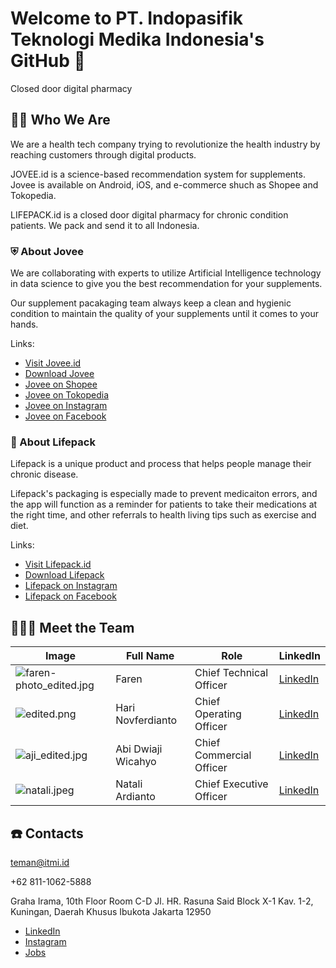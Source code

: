 # Welcome to PT. Indopasifik Teknologi Medika Indonesia's GitHub 👋

Closed door digital pharmacy

<!--

**Here are some ideas to get you started:**

🙋‍♀️ A short introduction - what is your organization all about?
🌈 Contribution guidelines - how can the community get involved?
👩‍💻 Useful resources - where can the community find your docs? Is there anything else the community should know?
🍿 Fun facts - what does your team eat for breakfast?
🧙 Remember, you can do mighty things with the power of [Markdown](https://docs.github.com/github/writing-on-github/getting-started-with-writing-and-formatting-on-github/basic-writing-and-formatting-syntax)
-->

## 🙋🏻 Who We Are

We are a health tech company trying to revolutionize the health industry by reaching customers through digital products.

JOVEE.id is a science-based recommendation system for supplements. Jovee is available on Android, iOS, and e-commerce shuch as Shopee and Tokopedia.

LIFEPACK.id is a closed door digital pharmacy for chronic condition patients. We pack and send it to all Indonesia.

### ⛨ About Jovee

We are collaborating with experts to utilize Artificial Intelligence technology in data science to give you the best recommendation for your supplements.

Our supplement pacakaging team always keep a clean and hygienic condition to maintain the quality of your supplements until it comes to your hands.

Links:

- [Visit Jovee.id](https://jovee.id/)
- [Download Jovee](http://jov.ee/download)
- [Jovee on Shopee](https://shopee.co.id/joveeofficial)
- [Jovee on Tokopedia](https://www.tokopedia.com/jovee)
- [Jovee on Instagram](https://www.instagram.com/jovee.id/)
- [Jovee on Facebook](https://www.facebook.com/jovee.id/)

### 💊 About Lifepack

Lifepack is a unique product and process that helps people manage their chronic disease.

Lifepack's packaging is especially made to prevent medicaiton errors, and the app will function as a reminder for patients to take their medications at the right time, and  other referrals to health living tips such as exercise and diet.

Links:

- [Visit Lifepack.id](https://lifepack.id/)
- [Download Lifepack](https://l-p.to/download)
- [Lifepack on Instagram](https://www.instagram.com/lifepack.id/)
- [Lifepack on Facebook](https://www.facebook.com/lifepack.id/)

## 🧑‍🤝‍🧑 Meet the Team

| Image | Full Name | Role | LinkedIn |
|-------|-----------|------|---------------|
| ![faren-photo_edited.jpg](https://static.wixstatic.com/media/06b544_e25c016feaae43b3887977945acecce9~mv2_d_1727_2338_s_2.jpg/v1/crop/x_0,y_0,w_1727,h_1737/fill/w_216,h_217,al_c,q_80,usm_0.66_1.00_0.01,enc_auto/faren-photo_edited.jpg) | Faren | Chief Technical Officer | [LinkedIn](https://www.linkedin.com/in/farenfaren/) |
| ![edited.png](https://static.wixstatic.com/media/828519_431245fafdec440a8b9adbac551e2720~mv2.png/v1/fill/w_210,h_217,al_c,q_85,usm_0.66_1.00_0.01,enc_auto/edited.png) | Hari Novferdianto | Chief Operating Officer | [LinkedIn](https://www.linkedin.com/in/novferdianto/) |
| ![aji_edited.jpg](https://static.wixstatic.com/media/06b544_9b3fe504549749a48815853ac5ccd215~mv2.jpg/v1/crop/x_0,y_8,w_453,h_454/fill/w_216,h_217,al_c,q_80,usm_0.66_1.00_0.01,enc_auto/aji_edited.jpg) | Abi Dwiaji Wicahyo | Chief Commercial Officer | [LinkedIn](https://www.linkedin.com/in/abi-dwiaji-wicahyo-44337955/) |
| ![natali.jpeg](https://static.wixstatic.com/media/06b544_025dfee7f3e54613b748b51fe003137f~mv2.jpeg/v1/fill/w_210,h_217,al_c,q_80,usm_0.66_1.00_0.01,enc_auto/natali.jpeg) | Natali Ardianto | Chief Executive Officer | [LinkedIn](https://www.linkedin.com/in/nataliardianto/) |

## ☎️ Contacts

<teman@itmi.id>

+62 811-1062-5888

Graha Irama, 10th Floor Room C-D
Jl. HR. Rasuna Said Block X-1 Kav. 1-2,
Kuningan, Daerah Khusus Ibukota Jakarta 12950

- [LinkedIn](https://www.linkedin.com/company/itmi-id)
- [Instagram](https://www.instagram.com/itmi.id/)
- [Jobs](https://go.itmi.id/jobs)
